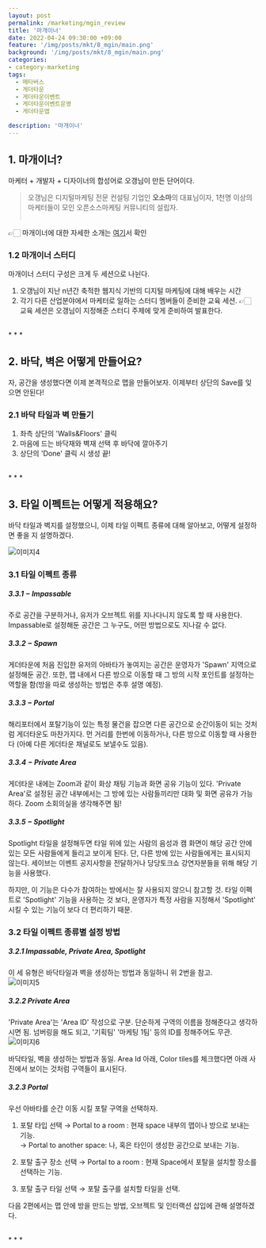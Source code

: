```yaml
---
layout: post
permalink: /marketing/mgin_review
title: '마개이너'
date: 2022-04-24 09:30:00 +09:00
feature: '/img/posts/mkt/8_mgin/main.png'
background: '/img/posts/mkt/8_mgin/main.png'
categories:
- category-marketing
tags:
  - 메타버스
  - 게더타운
  - 게더타운이벤트
  - 게더타운이벤트운영
  - 게더타운맵

description: '마개이너'
---
```




## 1. 마개이너?
마케터 + 개발자 + 디자이너의 합성어로 오갱님이 만든 단어이다.
> 오갱님은 디지털마케팅 전문 컨설팅 기업인 <b>오소마</b>의 대표님이자, 1천명 이상의 마케터들이 모인 오픈소스마케팅 커뮤니티의 설립자. <br><br>

👉🏻 마개이너에 대한 자세한 소개는 [여기](https://ogaeng.com/introduce-mgin/)서 확인 <br>



### 1.2 마개이너 스터디
마개이너 스터디 구성은 크게 두 세션으로 나뉜다.
1. 오갱님이 지난 n년간 축적한 웹지식 기반의 디지털 마케팅에 대해 배우는 시간 <br>
2. 각기 다른 산업분야에서 마케터로 일하는 스터디 멤버들이 준비한 교육 세션.
👉🏻 교육 세션은 오갱님이 지정해준 스터디 주제에 맞게 준비하여 발표한다.


<br>
* * *
<br>


## 2. 바닥, 벽은 어떻게 만들어요?
자, 공간을 생성했다면 이제 본격적으로 맵을 만들어보자. 이제부터 상단의 Save를 잊으면 안된다!<br>




### 2.1  바닥 타일과 벽 만들기
1. 좌측 상단의 'Walls&Floors' 클릭<br>
2. 마음에 드는 바닥재와 벽재 선택 후 바닥에 깔아주기<br>
3. 상단의 'Done' 클릭 시 생성 끝!<br>

<br>
* * *
<br>


## 3. 타일 이펙트는 어떻게 적용해요?
 바닥 타일과 벽지를 설정했으니, 이제 타일 이펙트 종류에 대해 알아보고, 어떻게 설정하면 좋을 지 설명하겠다.<br>

 ![이미지4](/img/posts/mkt/5_metabus/metabus_atoz/ddp4.jpeg) <br>


### 3.1  타일 이펙트 종류

##### 3.3.1 −  Impassable<br>
주로 공간을 구분하거나, 유저가 오브젝트 위를 지나다니지 않도록 할 때 사용한다. Impassable로 설정해둔 공간은 그 누구도, 어떤 방법으로도 지나갈 수 없다.<br>


##### 3.3.2  −  Spawn
게더타운에 처음 진입한 유저의 아바타가 놓여지는 공간은 운영자가 'Spawn' 지역으로 설정해둔 공간. 또한, 맵 내에서 다른 방으로 이동할 때 그 방의 시작 포인트를 설정하는 역할을 함(방을 따로 생성하는 방법은 추후 설명 예정).<br>


##### 3.3.3  −  Portal
해리포터에서 포탈기능이 있는 특정 물건을 잡으면 다른 공간으로 순간이동이 되는 것처럼 게더타운도 마찬가지다. 먼 거리를 한번에 이동하거나, 다른 방으로 이동할 때 사용한다 (아예 다른 게더타운 채널로도 보낼수도 있음).<br>



##### 3.3.4  −  Private Area
게더타운 내에는 Zoom과 같이 화상 채팅 기능과 화면 공유 기능이 있다. 'Private Area'로 설정된 공간 내부에서는 그 방에 있는 사람들끼리만 대화 및 화면 공유가 가능하다. Zoom 소회의실을 생각해주면 됨!<br>



##### 3.3.5  −  Spotlight
Spotlight 타일을 설정해두면 타일 위에 있는 사람의 음성과 캠 화면이 해당 공간 안에 있는 모든 사람들에게 들리고 보이게 된다. 단, 다른 방에 있는 사람들에게는 표시되지 않는다. 세이브는 이벤트 공지사항을 전달하거나 당당토크쇼 강연자분들을 위해 해당 기능을 사용했다.<br>


하지만, 이 기능은 다수가 참여하는 방에서는 잘 사용되지 않으니 참고할 것. 타일 이펙트로 'Spotlight' 기능을 사용하는 것 보다, 운영자가 특정 사람을 지정해서 'Spotlight' 시킬 수 있는 기능이 보다 더 편리하기 때문.<br>





### 3.2  타일 이펙트 종류별 설정 방법


##### 3.2.1  Impassable, Private Area, Spotlight
이 세 유형은 바닥타일과 벽을 생성하는 방법과 동일하니 위 2번을 참고.<br>
![이미지5](/img/posts/mkt/5_metabus/metabus_atoz/ddp5.jpeg) <br>



##### 3.2.2  Private Area
'Private Area'는 'Area ID' 작성으로 구분. 단순하게 구역의 이름을 정해준다고 생각하시면 됨. 넘버링을 해도 되고, '기획팀' '마케팅 1팀' 등의 ID를 정해주어도 무관.<br>
![이미지6](/img/posts/mkt/5_metabus/metabus_atoz/ddp6.jpeg) <br>


바닥타일, 벽을 생성하는 방법과 동일. Area Id 아래, Color tiles를 체크했다면 아래 사진에서 보이는 것처럼 구역들이 표시된다.<br>


##### 3.2.3  Portal
우선 아바타를 순간 이동 시킬 포탈 구역을 선택하자.<br>


1. 포탈 타입 선택
        → Portal to a room : 현재 space 내부의 맵이나 방으로 보내는 기능.<br>
        →  Portal to another space: 나, 혹은 타인이 생성한 공간으로 보내는 기능.<br>

2. 포탈 출구 장소 선택
        → Portal to a room : 현재 Space에서 포탈을 설치할 장소를 선택하는 기능.<br>



3. 포탈 출구 타일 선택
        → 포탈 출구를 설치할 타일을 선택.<br>



다음 2편에서는 맵 안에 방을 만드는 방법, 오브젝트 및 인터랙션 삽입에 관해 설명하겠다.

<br>
* * *
<br>
